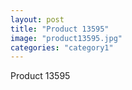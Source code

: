```yaml
---
layout: post
title: "Product 13595"
image: "product13595.jpg"
categories: "category1"
---
```

Product 13595
